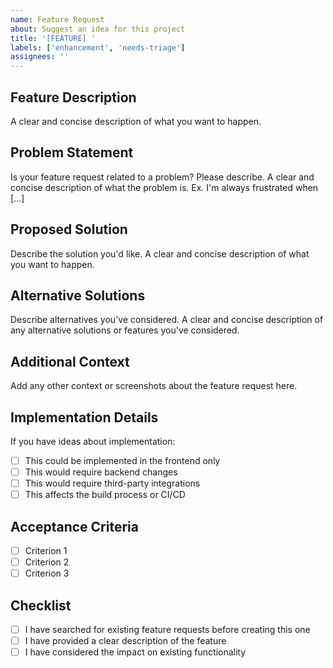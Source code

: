 ```yaml
---
name: Feature Request
about: Suggest an idea for this project
title: '[FEATURE] '
labels: ['enhancement', 'needs-triage']
assignees: ''
---
```


## Feature Description

A clear and concise description of what you want to happen.

## Problem Statement

Is your feature request related to a problem? Please describe. A clear and concise description of what the problem is.
Ex. I'm always frustrated when [...]

## Proposed Solution

Describe the solution you'd like. A clear and concise description of what you want to happen.

## Alternative Solutions

Describe alternatives you've considered. A clear and concise description of any alternative solutions or features you've
considered.

## Additional Context

Add any other context or screenshots about the feature request here.

## Implementation Details

If you have ideas about implementation:

- [ ] This could be implemented in the frontend only
- [ ] This would require backend changes
- [ ] This would require third-party integrations
- [ ] This affects the build process or CI/CD

## Acceptance Criteria

- [ ] Criterion 1
- [ ] Criterion 2
- [ ] Criterion 3

## Checklist

- [ ] I have searched for existing feature requests before creating this one
- [ ] I have provided a clear description of the feature
- [ ] I have considered the impact on existing functionality
